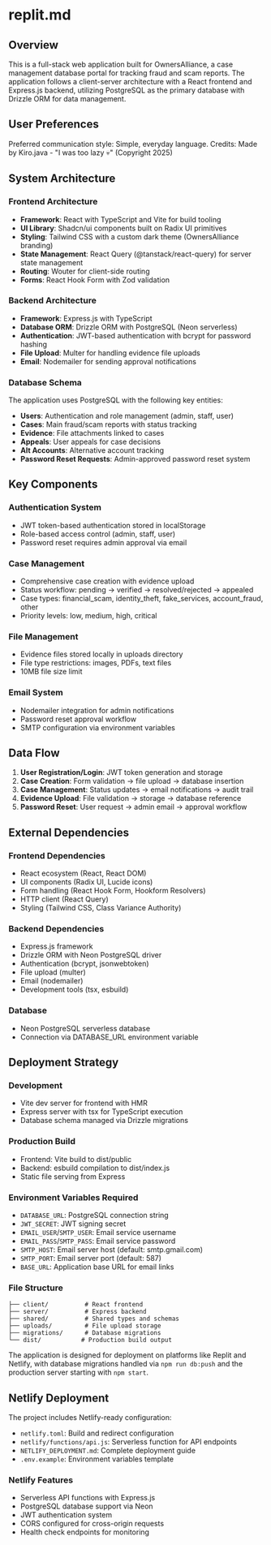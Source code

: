# replit.md

## Overview

This is a full-stack web application built for OwnersAlliance, a case management database portal for tracking fraud and scam reports. The application follows a client-server architecture with a React frontend and Express.js backend, utilizing PostgreSQL as the primary database with Drizzle ORM for data management.

## User Preferences

Preferred communication style: Simple, everyday language.
Credits: Made by Kiro.java - "I was too lazy 💀" (Copyright 2025)

## System Architecture

### Frontend Architecture
- **Framework**: React with TypeScript and Vite for build tooling
- **UI Library**: Shadcn/ui components built on Radix UI primitives
- **Styling**: Tailwind CSS with a custom dark theme (OwnersAlliance branding)
- **State Management**: React Query (@tanstack/react-query) for server state management
- **Routing**: Wouter for client-side routing
- **Forms**: React Hook Form with Zod validation

### Backend Architecture
- **Framework**: Express.js with TypeScript
- **Database ORM**: Drizzle ORM with PostgreSQL (Neon serverless)
- **Authentication**: JWT-based authentication with bcrypt for password hashing
- **File Upload**: Multer for handling evidence file uploads
- **Email**: Nodemailer for sending approval notifications

### Database Schema
The application uses PostgreSQL with the following key entities:
- **Users**: Authentication and role management (admin, staff, user)
- **Cases**: Main fraud/scam reports with status tracking
- **Evidence**: File attachments linked to cases
- **Appeals**: User appeals for case decisions
- **Alt Accounts**: Alternative account tracking
- **Password Reset Requests**: Admin-approved password reset system

## Key Components

### Authentication System
- JWT token-based authentication stored in localStorage
- Role-based access control (admin, staff, user)
- Password reset requires admin approval via email

### Case Management
- Comprehensive case creation with evidence upload
- Status workflow: pending → verified → resolved/rejected → appealed
- Case types: financial_scam, identity_theft, fake_services, account_fraud, other
- Priority levels: low, medium, high, critical

### File Management
- Evidence files stored locally in uploads directory
- File type restrictions: images, PDFs, text files
- 10MB file size limit

### Email System
- Nodemailer integration for admin notifications
- Password reset approval workflow
- SMTP configuration via environment variables

## Data Flow

1. **User Registration/Login**: JWT token generation and storage
2. **Case Creation**: Form validation → file upload → database insertion
3. **Case Management**: Status updates → email notifications → audit trail
4. **Evidence Upload**: File validation → storage → database reference
5. **Password Reset**: User request → admin email → approval workflow

## External Dependencies

### Frontend Dependencies
- React ecosystem (React, React DOM)
- UI components (Radix UI, Lucide icons)
- Form handling (React Hook Form, Hookform Resolvers)
- HTTP client (React Query)
- Styling (Tailwind CSS, Class Variance Authority)

### Backend Dependencies
- Express.js framework
- Drizzle ORM with Neon PostgreSQL driver
- Authentication (bcrypt, jsonwebtoken)
- File upload (multer)
- Email (nodemailer)
- Development tools (tsx, esbuild)

### Database
- Neon PostgreSQL serverless database
- Connection via DATABASE_URL environment variable

## Deployment Strategy

### Development
- Vite dev server for frontend with HMR
- Express server with tsx for TypeScript execution
- Database schema managed via Drizzle migrations

### Production Build
- Frontend: Vite build to dist/public
- Backend: esbuild compilation to dist/index.js
- Static file serving from Express

### Environment Variables Required
- `DATABASE_URL`: PostgreSQL connection string
- `JWT_SECRET`: JWT signing secret
- `EMAIL_USER`/`SMTP_USER`: Email service username
- `EMAIL_PASS`/`SMTP_PASS`: Email service password
- `SMTP_HOST`: Email server host (default: smtp.gmail.com)
- `SMTP_PORT`: Email server port (default: 587)
- `BASE_URL`: Application base URL for email links

### File Structure
```
├── client/          # React frontend
├── server/          # Express backend
├── shared/          # Shared types and schemas
├── uploads/         # File upload storage
├── migrations/      # Database migrations
└── dist/           # Production build output
```

The application is designed for deployment on platforms like Replit and Netlify, with database migrations handled via `npm run db:push` and the production server starting with `npm start`.

## Netlify Deployment

The project includes Netlify-ready configuration:
- `netlify.toml`: Build and redirect configuration
- `netlify/functions/api.js`: Serverless function for API endpoints
- `NETLIFY_DEPLOYMENT.md`: Complete deployment guide
- `.env.example`: Environment variables template

### Netlify Features
- Serverless API functions with Express.js
- PostgreSQL database support via Neon
- JWT authentication system
- CORS configured for cross-origin requests
- Health check endpoints for monitoring